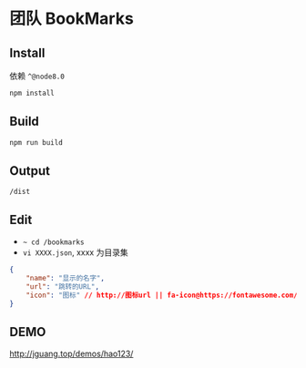 # 团队 BookMarks

## Install

依赖 `^@node8.0`

```js
npm install
```

## Build

```js
npm run build
```

## Output

`/dist`

## Edit

*   `~ cd /bookmarks`
*   `vi XXXX.json`, xxxx 为目录集

```json
{
    "name": "显示的名字",
    "url": "跳转的URL",
    "icon": "图标" // http://图标url || fa-icon@https://fontawesome.com/icons || ''
}
```

## DEMO

http://jguang.top/demos/hao123/
